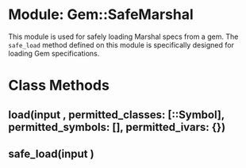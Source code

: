# Module: Gem::SafeMarshal
    

This module is used for safely loading Marshal specs from a gem.  The
`safe_load` method defined on this module is specifically designed for loading
Gem specifications.


# Class Methods
## load(input , permitted_classes: [::Symbol], permitted_symbols: [], permitted_ivars: {}) [](#method-c-load)
## safe_load(input ) [](#method-c-safe_load)

